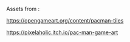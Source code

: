 Assets from :

https://opengameart.org/content/pacman-tiles

https://pixelaholic.itch.io/pac-man-game-art
